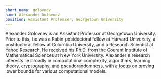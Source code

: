 ```yaml
---
short_name: golovnev 
name: Alexander Golovnev
position: Assistant Professor, Georgetown University
---
```

Alexander Golovnev is an Assistant Professor at Georgetown University. Prior to this, he was a Rabin postdoctoral fellow at Harvard University, a postdoctoral fellow at Columbia University, and a Research Scientist at Yahoo Research. He received his Ph.D. from the Courant Institute of Mathematical Sciences at New York University. Alexander's research interests lie broadly in computational complexity, algorithms, learning theory, cryptography, and pseudorandomness, with a focus on proving lower bounds for various computational models.

